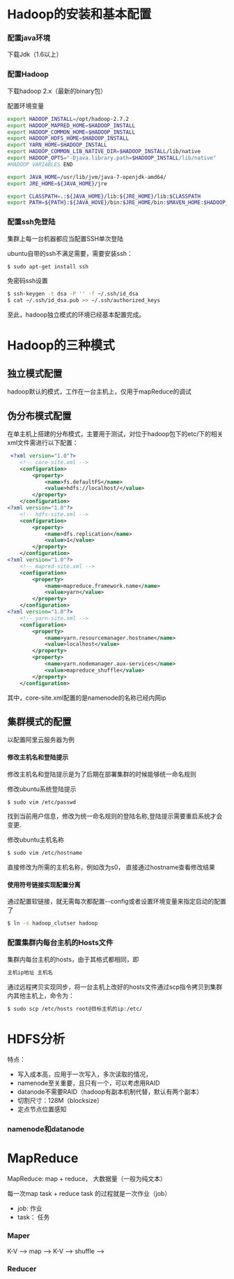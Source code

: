 # Hadoop的安装和基本配置
### 配置java环境
下载Jdk（1.6以上）
### 配置Hadoop
下载hadoop 2.x（最新的binary包）

配置环境变量
```sh
export HADOOP_INSTALL=/opt/hadoop-2.7.2
export HADOOP_MAPRED_HOME=$HADOOP_INSTALL
export HADOOP_COMMON_HOME=$HADOOP_INSTALL
export HADOOP_HDFS_HOME=$HADOOP_INSTALL
export YARN_HOME=$HADOOP_INSTALL
export HADOOP_COMMON_LIB_NATIVE_DIR=$HADOOP_INSTALL/lib/native
export HADOOP_OPTS="-Djava.library.path=$HADOOP_INSTALL/lib/native"
#HADOOP VARIABLES END

export JAVA_HOME=/usr/lib/jvm/java-7-openjdk-amd64/
export JRE_HOME=${JAVA_HOME}/jre

export CLASSPATH=.:${JAVA_HOME}/lib:${JRE_HOME}/lib:$CLASSPATH
export PATH=${PATH}:${JAVA_HOVE}/bin:$JRE_HOME/bin:$MAVEN_HOME:$HADOOP_INSTALL/bin
```
### 配置ssh免登陆
集群上每一台机器都应当配置SSH单次登陆

ubuntu自带的ssh不满足需要，需要安装ssh：
```sh
$ sudo apt-get install ssh
```

免密码ssh设置
```sh
$ ssh-keygen -t dsa -P '' -f ~/.ssh/id_dsa 
$ cat ~/.ssh/id_dsa.pub >> ~/.ssh/authorized_keys
```

至此，hadoop独立模式的环境已经基本配置完成。

# Hadoop的三种模式
## 独立模式配置
hadoop默认的模式，工作在一台主机上，仅用于mapReduce的调试
## 伪分布模式配置
在单主机上搭建的分布模式，主要用于测试，对位于hadoop包下的etc/下的相关xml文件需进行以下配置：
```xml
 <?xml version="1.0"?>
    <!-- core-site.xml -->
    <configuration>
        <property>
            <name>fs.defaultFS</name>
            <value>hdfs://localhost/</value> 
        </property>
    </configuration>
<?xml version="1.0"?>
    <!-- hdfs-site.xml -->
    <configuration>
        <property>
            <name>dfs.replication</name>
            <value>1</value> 
        </property>
    </configuration>
<?xml version="1.0"?>
    <!-- mapred-site.xml -->
    <configuration>
        <property>
            <name>mapreduce.framework.name</name>
            <value>yarn</value> 
        </property>
    </configuration>
<?xml version="1.0"?>
    <!-- yarn-site.xml -->
    <configuration>
        <property>
            <name>yarn.resourcemanager.hostname</name>
            <value>localhost</value> 
        </property>
        <property>
            <name>yarn.nodemanager.aux-services</name>
            <value>mapreduce_shuffle</value> 
        </property>
    </configuration>
```
其中，core-site.xml配置的是namenode的名称已经内网ip

## 集群模式的配置
以配置阿里云服务器为例

#### 修改主机名和登陆提示

修改主机名和登陆提示是为了后期在部署集群的时候能够统一命名规则

修改ubuntu系统登陆提示
```sh
$ sudo vim /etc/passwd
```
找到当前用户信息，修改为统一命名规则的登陆名称,登陆提示需要重启系统才会变更.

修改ubuntu主机名称
```sh
$ sudo vim /etc/hostname
```
直接修改为所需的主机名称，例如改为s0，
直接通过hostname查看修改结果
#### 使用符号链接实现配置分离
通过配置软链接，就无需每次都配置--config或者设置环境变量来指定启动的配置了
```sh
$ ln -s hadoop_clutser hadoop
```

### 配置集群内每台主机的Hosts文件
集群内每台主机的hosts，由于其格式都相同，即
```sh
主机ip地址 主机名
```
通过远程拷贝实现同步，将一台主机上改好的hosts文件通过scp指令拷贝到集群内其他主机上，命令为：

```sh
$ sudo scp /etc/hosts root@目标主机的ip:/etc/
```


# HDFS分析
特点：
* 写入成本高，应用于一次写入，多次读取的情况，
* namenode至关重要，且只有一个，可以考虑用RAID
* datanode不需要RAID（hadoop有副本机制代替，默认有两个副本）
* 切割尺寸：128M（blocksize）
* 定点节点位置感知
### namenode和datanode


# MapReduce
MapReduce: map + reduce， 大数据量（一般为纯文本） 

每一次map task  + reduce task 的过程就是一次作业（job）
* job: 作业
* task： 任务
### Maper

K-V --> map --> K-V --> shuffle -->
### Reducer


